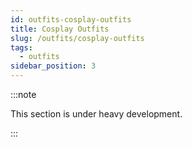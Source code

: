 ```yaml
---
id: outfits-cosplay-outfits
title: Cosplay Outfits
slug: /outfits/cosplay-outfits
tags:
  - outfits
sidebar_position: 3
---
```

:::note

This section is under heavy development.

:::